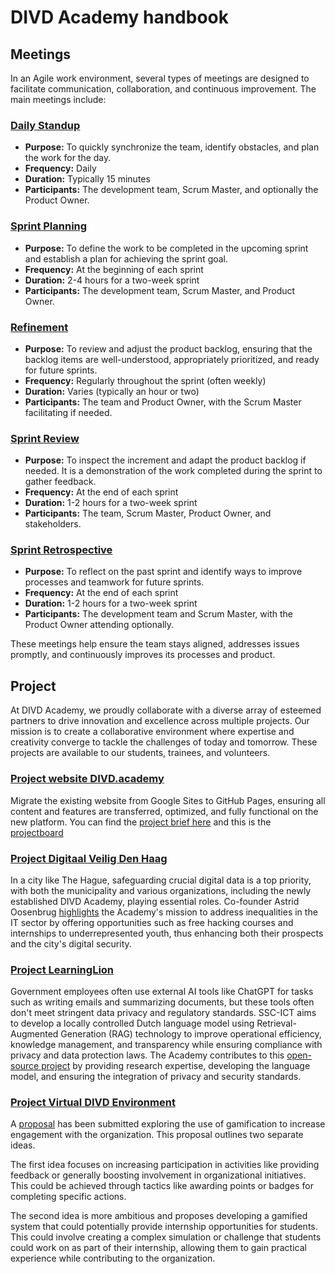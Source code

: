 # DIVD Academy handbook

## Meetings
In an Agile work environment, several types of meetings are designed to facilitate communication, collaboration, and continuous improvement. The main meetings include:

### [Daily Standup](#daily-standup)
   - **Purpose:** To quickly synchronize the team, identify obstacles, and plan the work for the day.
   - **Frequency:** Daily
   - **Duration:** Typically 15 minutes
   - **Participants:** The development team, Scrum Master, and optionally the Product Owner.

### [Sprint Planning](#sprint-planning)
   - **Purpose:** To define the work to be completed in the upcoming sprint and establish a plan for achieving the sprint goal.
   - **Frequency:** At the beginning of each sprint
   - **Duration:** 2-4 hours for a two-week sprint
   - **Participants:** The development team, Scrum Master, and Product Owner.

### [Refinement](#refinement)
   - **Purpose:** To review and adjust the product backlog, ensuring that the backlog items are well-understood, appropriately prioritized, and ready for future sprints.
   - **Frequency:** Regularly throughout the sprint (often weekly)
   - **Duration:** Varies (typically an hour or two)
   - **Participants:** The team and Product Owner, with the Scrum Master facilitating if needed.

### [Sprint Review](#sprint-review)
   - **Purpose:** To inspect the increment and adapt the product backlog if needed. It is a demonstration of the work completed during the sprint to gather feedback.
   - **Frequency:** At the end of each sprint
   - **Duration:** 1-2 hours for a two-week sprint
   - **Participants:** The team, Scrum Master, Product Owner, and stakeholders.

### [Sprint Retrospective](#sprint-retrospective)
   - **Purpose:** To reflect on the past sprint and identify ways to improve processes and teamwork for future sprints.
   - **Frequency:** At the end of each sprint
   - **Duration:** 1-2 hours for a two-week sprint
   - **Participants:** The development team and Scrum Master, with the Product Owner attending optionally.

These meetings help ensure the team stays aligned, addresses issues promptly, and continuously improves its processes and product.



## Project
At DIVD Academy, we proudly collaborate with a diverse array of esteemed partners to drive innovation and excellence across multiple projects. Our mission is to create a collaborative environment where expertise and creativity converge to tackle the challenges of today and tomorrow. These projects are available to our students, trainees, and volunteers.

### [Project website DIVD.academy](#website-academy)
Migrate the existing website from Google Sites to GitHub Pages, ensuring all content and features are transferred, optimized, and fully functional on the new platform. You can find the [project brief here](https://github.com/DIVD-Academy-ORG/website/issues/1) and this is the [projectboard](https://github.com/orgs/DIVD-Academy-ORG/projects/9)

### [Project Digitaal Veilig Den Haag](#project-digitaal-veilig-den-haag)
In a city like The Hague, safeguarding crucial digital data is a top priority, with both the municipality and various organizations, including the newly established DIVD Academy, playing essential roles. Co-founder Astrid Oosenbrug [highlights](https://www.linkedin.com/pulse/maak-kennis-met-astrid-oosenburg-digitaal-veilig-den-haag/?trackingId=%2F8GQiyEOIElTEqsGhkqxdQ%3D%3D) the Academy's mission to address inequalities in the IT sector by offering opportunities such as free hacking courses and internships to underrepresented youth, thus enhancing both their prospects and the city's digital security. 

### [Project LearningLion](#project-learning-lion)
Government employees often use external AI tools like ChatGPT for tasks such as writing emails and summarizing documents, but these tools often don't meet stringent data privacy and regulatory standards. SSC-ICT aims to develop a locally controlled Dutch language model using Retrieval-Augmented Generation (RAG) technology to improve operational efficiency, knowledge management, and transparency while ensuring compliance with privacy and data protection laws. The Academy contributes to this [open-source project](https://github.com/SSC-ICT-Innovatie/LearningLion) by providing research expertise, developing the language model, and ensuring the integration of privacy and security standards.

### [Project Virtual DIVD Environment](#project-virtual-divd)
A [proposal](https://docs.google.com/document/d/1mV-HLIWmEqj8X2nohaT5iStxRP-4tSsUjD-NCeJtOC0/edit?usp=sharing) has been submitted exploring the use of gamification to increase engagement with the organization. This proposal outlines two separate ideas.

The first idea focuses on increasing participation in activities like providing feedback or generally boosting involvement in organizational initiatives.  This could be achieved through tactics like awarding points or badges for completing specific actions.

The second idea is more ambitious and proposes developing a gamified system that could potentially provide internship opportunities for students. This could involve creating a complex simulation or challenge that students could work on as part of their internship, allowing them to gain practical experience while contributing to the organization.



